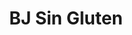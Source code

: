 ---
title: "BJ Sin Gluten"
url: /cochabamba/bj-sin-gluten-avenida-jose-ballivian/
shop: alimentación sana
---